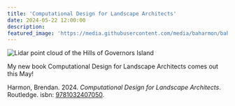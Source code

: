 ```yaml
---
title: 'Computational Design for Landscape Architects'
date: 2024-05-22 12:00:00
description:
featured_image: 'https://media.githubusercontent.com/media/baharmon/baharmon.github.io/master/images/computational-design/lidar-landform.jpg'
---
```


![Lidar point cloud of the Hills of Governors Island](https://media.githubusercontent.com/media/baharmon/baharmon.github.io/master/images/computational-design/lidar-landform.jpg)

My new book Computational Design for Landscape Architects comes out this May!

Harmon, Brendan. 2024. *Computational Design for Landscape Architects*. Routledge. isbn: [9781032407050](https://www.routledge.com/Computational-Design-for-Landscape-Architects/Harmon/p/book/9781032407050).